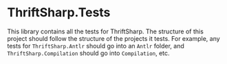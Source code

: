 # ThriftSharp.Tests

This library contains all the tests for ThriftSharp. The structure of this project
should follow the structure of the projects it tests. For example, any tests
for `ThriftSharp.Antlr` should go into an `Antlr` folder, and `ThriftSharp.Compilation`
should go into `Compilation`, etc.
